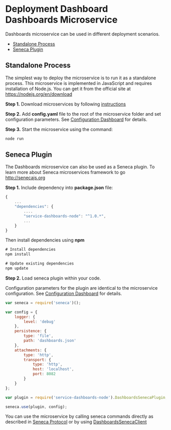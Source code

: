 # Deployment Dashboard <br/> Dashboards Microservice

Dashboards microservice can be used in different deployment scenarios.

* [Standalone Process](#process)
* [Seneca Plugin](#seneca)

## <a name="process"></a> Standalone Process

The simplest way to deploy the microservice is to run it as a standalone process. 
This microservice is implemented in JavaScript and requires installation of Node.js. 
You can get it from the official site at https://nodejs.org/en/download

**Step 1.** Download microservices by following [instructions](Download.md)

**Step 2.** Add **config.yaml** file to the root of the microservice folder and set configuration parameters. 
See [Configuration Dashboard](Configuration.md) for details.

**Step 3.** Start the microservice using the command:

```bash
node run
```

## <a name="seneca"></a> Seneca Plugin

The Dashboards microservice can also be used as a Seneca plugin.
To learn more about Seneca microservices framework to go http://senecajs.org

**Step 1.** Include dependency into **package.json** file:

```javascript
{
    ...
    "dependencies": {
        ....
        "service-dashboards-node": "^1.0.*",
        ...
    }
}
```

Then install dependencies using **npm**

```javascript
# Install dependencies
npm install

# Update existing dependencies
npm update
```

**Step 2.** Load seneca plugin within your code. 

Configuration parameters for the plugin are identical to the microservice configuration.
See [Configuration Dashboard](Configuration.md) for details.

```javascript
var seneca = require('seneca')();

var config = {
    logger: { 
        level: 'debug' 
    },
    persistence: {
        type: 'file',
        path: 'dashboards.json'
    },
    attachments: {
        type: 'http',
        transport: {
            type: 'http',
            host: 'localhost',
            port: 8082
        }
    }
};

var plugin = require('service-dashboards-node').DashboardsSenecaPlugin;

seneca.use(plugin, config);
```

You can use the microservice by calling seneca commands directly as described in [Seneca Protocol](SenecaProtocolV1.md)
or by using [DashboardsSenecaClient](https://github.com/pip-services-content2/client-dashboards-node/NodeClientApiV1.md/#client_seneca)